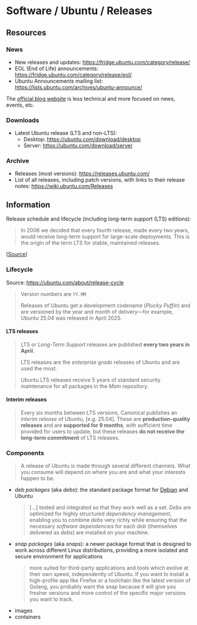 # Software / Ubuntu / Releases

## Resources

### News

- New releases and updates:
  <https://fridge.ubuntu.com/category/release/>
- EOL (End of Life) announcements:
  <https://fridge.ubuntu.com/category/release/eol/>
- Ubuntu Announcements mailing list:
  <https://lists.ubuntu.com/archives/ubuntu-announce/>

The [official blog website](https://ubuntu.com/blog) is less technical and more focused on
news, events, etc.

### Downloads

- Latest Ubuntu release (LTS and non-LTS):
  - Desktop: <https://ubuntu.com/download/desktop>
  - Server: <https://ubuntu.com/download/server>

### Archive

- Releases (most versions):
  <https://releases.ubuntu.com/>
- List of all releases, including patch versions, with links to their release notes:
  <https://wiki.ubuntu.com/Releases>

## Information

Release schedule and lifecycle (including long-term support (LTS) editions):

> In 2006 we decided that every fourth release, made every two years, would receive long-term
> support for large-scale deployments. This is the origin of the term LTS for stable,
> maintained releases.

[[Source](https://ubuntu.com/about)]

### Lifecycle

Source: <https://ubuntu.com/about/release-cycle>

> Version numbers are `YY.MM`
>
> Releases of Ubuntu get a development codename (_Plucky Puffin_) and are versioned by the year
> and month of delivery—for example, Ubuntu 25.04 was released in April 2025.

#### LTS releases

> LTS or _Long-Term Support_ releases are published **every two years in April**.
>
> LTS releases are the _enterprise grade_ releases of Ubuntu and are used the most.
>
> Ubuntu LTS releases receive 5 years of standard security maintenance for all packages in the
> _Main_ repository.

#### Interim releases

> Every six months between LTS versions, Canonical publishes an _interim release_ of Ubuntu,
> \[e.g. 25.04\]. These are **production-quality releases** and are **supported for 9 months**,
> with sufficient time provided for users to update, but these releases **do not receive the
> long-term commitment** of LTS releases.

### Components

> A release of Ubuntu is made through several different channels. What you consume will depend
> on where you are and what your interests happen to be.

- _deb packages_ (aka _debs_): the standard package format for [Debian](../debian/index.md) and Ubuntu
  > [...] tested and integrated so that they work well as a set.
  > _Debs_ are optimized for highly structured _dependency management_, enabling you to combine
  > _debs_ very richly while ensuring that the necessary _software dependencies_ for each _deb_
  > (themselves delivered as _debs_) are installed on your machine.
- _snap packages_ (aka _snaps_): a newer package format that is designed to work across
  different Linux distributions, providing a more isolated and secure environment for applications
  > more suited for third-party applications and tools which evolve at their own speed, independently of Ubuntu. If you want to install a high-profile app like Firefox or a toolchain like the latest version of Golang, you probably want the snap because it will give you fresher versions and more control of the specific major versions you want to track.
- images
- containers
